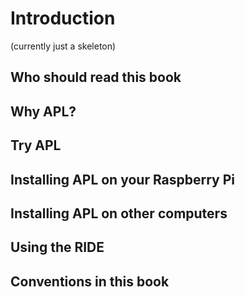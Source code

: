 # Introduction

(currently just a skeleton)

## Who should read this book

## Why APL?

## Try APL

## Installing APL on your Raspberry Pi

## Installing APL on other computers

## Using the RIDE

## Conventions in this book